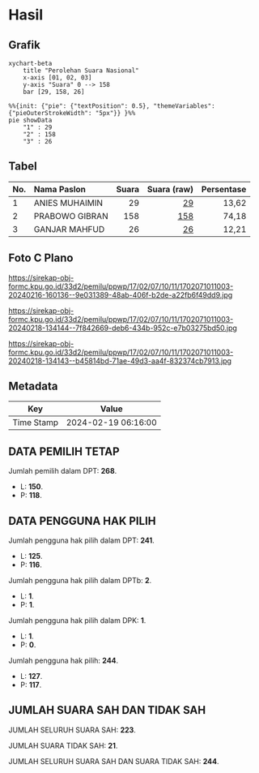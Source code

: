 # Hasil

## Grafik

```mermaid
xychart-beta
    title "Perolehan Suara Nasional"
    x-axis [01, 02, 03]
    y-axis "Suara" 0 --> 158
    bar [29, 158, 26]
```

```mermaid
%%{init: {"pie": {"textPosition": 0.5}, "themeVariables": {"pieOuterStrokeWidth": "5px"}} }%%
pie showData
    "1" : 29
    "2" : 158
    "3" : 26
```

## Tabel

| No. | Nama Paslon    | Suara | Suara (raw) | Persentase |
|:--- |:-------------- | -----:| -----------:| ----------:|
| 1   | ANIES MUHAIMIN | 29    | [29][p-1]   | 13,62      |
| 2   | PRABOWO GIBRAN | 158   | [158][p-2]  | 74,18      |
| 3   | GANJAR MAHFUD  | 26    | [26][p-3]   | 12,21      |


[p-1]: https://github.com/gigit-pemilu/pemilu-2024/blob/main/pilpres/hitung-suara/sub/17-bengkulu/sub/02-rejang-lebong/sub/07-padang-ulak-tanding/sub/1011-pasar-pu-tanding/sub/003-tps/sub/paslon-1.txt
[p-2]: https://github.com/gigit-pemilu/pemilu-2024/blob/main/pilpres/hitung-suara/sub/17-bengkulu/sub/02-rejang-lebong/sub/07-padang-ulak-tanding/sub/1011-pasar-pu-tanding/sub/003-tps/sub/paslon-2.txt
[p-3]: https://github.com/gigit-pemilu/pemilu-2024/blob/main/pilpres/hitung-suara/sub/17-bengkulu/sub/02-rejang-lebong/sub/07-padang-ulak-tanding/sub/1011-pasar-pu-tanding/sub/003-tps/sub/paslon-3.txt

## Foto C Plano

https://sirekap-obj-formc.kpu.go.id/33d2/pemilu/ppwp/17/02/07/10/11/1702071011003-20240216-160136--9e031389-48ab-406f-b2de-a22fb6f49dd9.jpg

https://sirekap-obj-formc.kpu.go.id/33d2/pemilu/ppwp/17/02/07/10/11/1702071011003-20240218-134144--7f842669-deb6-434b-952c-e7b03275bd50.jpg

https://sirekap-obj-formc.kpu.go.id/33d2/pemilu/ppwp/17/02/07/10/11/1702071011003-20240218-134143--b45814bd-71ae-49d3-aa4f-832374cb7913.jpg


## Metadata

| Key        | Value               |
| ---------- | ------------------- |
| Time Stamp | 2024-02-19 06:16:00 |


## DATA PEMILIH TETAP

Jumlah pemilih dalam DPT: **268**.
 * L: **150**.
 * P: **118**.

## DATA PENGGUNA HAK PILIH

Jumlah pengguna hak pilih dalam DPT: **241**.
 * L: **125**.
 * P: **116**.

Jumlah pengguna hak pilih dalam DPTb: **2**.
 * L: **1**.
 * P: **1**.

Jumlah pengguna hak pilih dalam DPK: **1**.
 * L: **1**.
 * P: **0**.

Jumlah pengguna hak pilih: **244**.
 * L: **127**.
 * P: **117**.

## JUMLAH SUARA SAH DAN TIDAK SAH

JUMLAH SELURUH SUARA SAH: **223**.

JUMLAH SUARA TIDAK SAH: **21**.

JUMLAH SELURUH SUARA SAH DAN SUARA TIDAK SAH: **244**.


